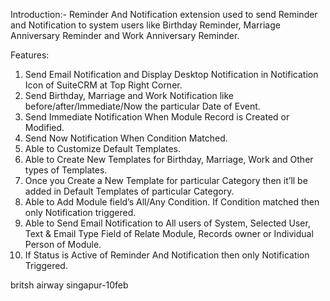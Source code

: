 Introduction:-
Reminder And Notification extension used to send Reminder and Notification to system users like Birthday Reminder, Marriage Anniversary Reminder and Work Anniversary Reminder.


Features:
1) Send Email Notification and Display Desktop Notification in Notification Icon of SuiteCRM at Top Right Corner.
2) Send Birthday, Marriage and Work Notification like before/after/Immediate/Now the particular Date of Event.
3) Send Immediate Notification When Module Record is Created or Modified.
4) Send Now Notification When Condition Matched.
5) Able to Customize Default Templates.
6) Able to Create New Templates for Birthday, Marriage, Work and Other types of Templates. 
7) Once you Create a New Template for particular Category then it’ll be added in Default Templates of particular Category.
8) Able to Add Module field’s All/Any Condition. If Condition matched then only Notification triggered.
9) Able to Send Email Notification to All users of System, Selected User, Text & Email Type Field of Relate Module, Records owner or Individual Person of Module.
10) If Status is Active of Reminder And Notification then only Notification Triggered.

britsh airway
singapur-10feb